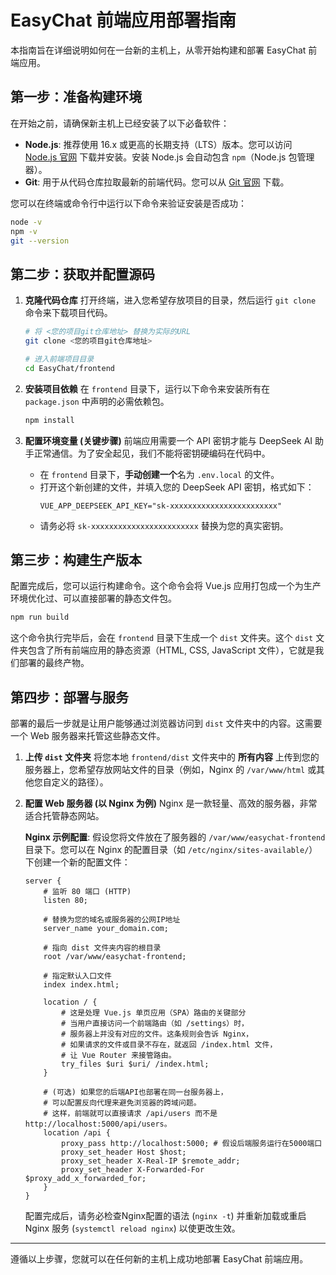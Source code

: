 # EasyChat 前端应用部署指南

本指南旨在详细说明如何在一台新的主机上，从零开始构建和部署 EasyChat 前端应用。

## 第一步：准备构建环境

在开始之前，请确保新主机上已经安装了以下必备软件：

-   **Node.js**: 推荐使用 16.x 或更高的长期支持（LTS）版本。您可以访问 [Node.js 官网](https://nodejs.org/) 下载并安装。安装 Node.js 会自动包含 `npm`（Node.js 包管理器）。
-   **Git**: 用于从代码仓库拉取最新的前端代码。您可以从 [Git 官网](https://git-scm.com/) 下载。

您可以在终端或命令行中运行以下命令来验证安装是否成功：
```bash
node -v
npm -v
git --version
```

## 第二步：获取并配置源码

1.  **克隆代码仓库**
    打开终端，进入您希望存放项目的目录，然后运行 `git clone` 命令来下载项目代码。
    ```bash
    # 将 <您的项目git仓库地址> 替换为实际的URL
    git clone <您的项目git仓库地址>
    
    # 进入前端项目目录
    cd EasyChat/frontend
    ```

2.  **安装项目依赖**
    在 `frontend` 目录下，运行以下命令来安装所有在 `package.json` 中声明的必需依赖包。
    ```bash
    npm install
    ```

3.  **配置环境变量 (关键步骤)**
    前端应用需要一个 API 密钥才能与 DeepSeek AI 助手正常通信。为了安全起见，我们不能将密钥硬编码在代码中。
    -   在 `frontend` 目录下，**手动创建一个**名为 `.env.local` 的文件。
    -   打开这个新创建的文件，并填入您的 DeepSeek API 密钥，格式如下：
        ```
        VUE_APP_DEEPSEEK_API_KEY="sk-xxxxxxxxxxxxxxxxxxxxxxxx"
        ```
    -   请务必将 `sk-xxxxxxxxxxxxxxxxxxxxxxxx` 替换为您的真实密钥。

## 第三步：构建生产版本

配置完成后，您可以运行构建命令。这个命令会将 Vue.js 应用打包成一个为生产环境优化过、可以直接部署的静态文件包。

```bash
npm run build
```

这个命令执行完毕后，会在 `frontend` 目录下生成一个 `dist` 文件夹。这个 `dist` 文件夹包含了所有前端应用的静态资源（HTML, CSS, JavaScript 文件），它就是我们部署的最终产物。

## 第四步：部署与服务

部署的最后一步就是让用户能够通过浏览器访问到 `dist` 文件夹中的内容。这需要一个 Web 服务器来托管这些静态文件。

1.  **上传 `dist` 文件夹**
    将您本地 `frontend/dist` 文件夹中的 **所有内容** 上传到您的服务器上，您希望存放网站文件的目录（例如，Nginx 的 `/var/www/html` 或其他您自定义的路径）。

2.  **配置 Web 服务器 (以 Nginx 为例)**
    Nginx 是一款轻量、高效的服务器，非常适合托管静态网站。

    **Nginx 示例配置**:
    假设您将文件放在了服务器的 `/var/www/easychat-frontend` 目录下。您可以在 Nginx 的配置目录（如 `/etc/nginx/sites-available/`）下创建一个新的配置文件：

    ```nginx
    server {
        # 监听 80 端口 (HTTP)
        listen 80;
        
        # 替换为您的域名或服务器的公网IP地址
        server_name your_domain.com; 

        # 指向 dist 文件夹内容的根目录
        root /var/www/easychat-frontend; 
        
        # 指定默认入口文件
        index index.html;

        location / {
            # 这是处理 Vue.js 单页应用（SPA）路由的关键部分
            # 当用户直接访问一个前端路由（如 /settings）时，
            # 服务器上并没有对应的文件。这条规则会告诉 Nginx，
            # 如果请求的文件或目录不存在，就返回 /index.html 文件，
            # 让 Vue Router 来接管路由。
            try_files $uri $uri/ /index.html;
        }

        # (可选) 如果您的后端API也部署在同一台服务器上，
        # 可以配置反向代理来避免浏览器的跨域问题。
        # 这样，前端就可以直接请求 /api/users 而不是 http://localhost:5000/api/users。
        location /api {
            proxy_pass http://localhost:5000; # 假设后端服务运行在5000端口
            proxy_set_header Host $host;
            proxy_set_header X-Real-IP $remote_addr;
            proxy_set_header X-Forwarded-For $proxy_add_x_forwarded_for;
        }
    }
    ```
    配置完成后，请务必检查Nginx配置的语法 (`nginx -t`) 并重新加载或重启 Nginx 服务 (`systemctl reload nginx`) 以使更改生效。

---

遵循以上步骤，您就可以在任何新的主机上成功地部署 EasyChat 前端应用。 